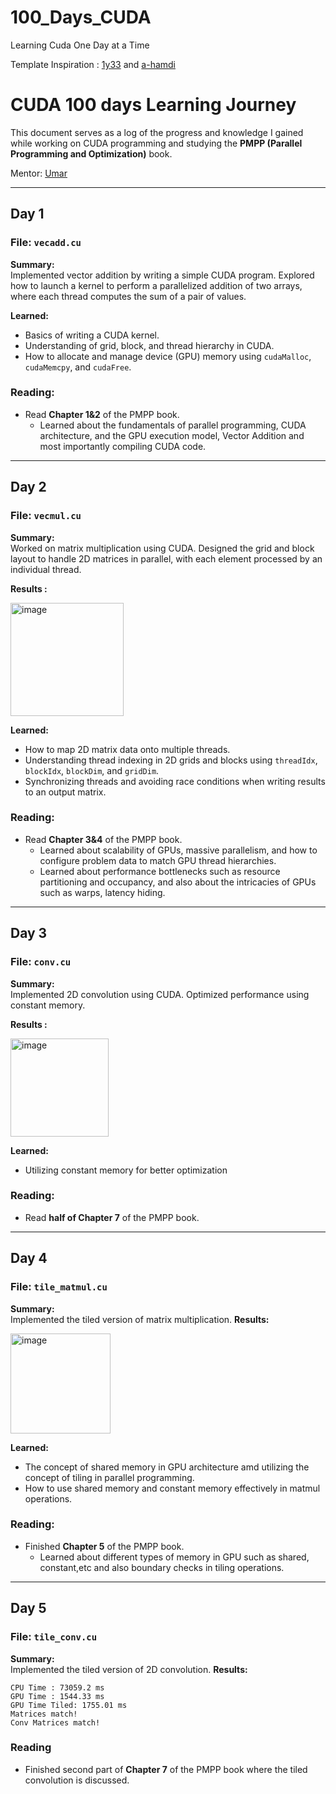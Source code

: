 # 100_Days_CUDA
Learning Cuda One Day at a Time

Template Inspiration : [1y33](https://github.com/1y33/100Days) and [a-hamdi](https://github.com/a-hamdi/cuda)

# CUDA 100 days Learning Journey

This document serves as a log of the progress and knowledge I gained while working on CUDA programming and studying the **PMPP (Parallel Programming and Optimization)** book.

Mentor: [Umar](https://github.com/hkproj/)


---

## Day 1
### File: `vecadd.cu`
**Summary:**  
Implemented vector addition by writing a simple CUDA program. Explored how to launch a kernel to perform a parallelized addition of two arrays, where each thread computes the sum of a pair of values.  

**Learned:**  
- Basics of writing a CUDA kernel.
- Understanding of grid, block, and thread hierarchy in CUDA.  
- How to allocate and manage device (GPU) memory using `cudaMalloc`, `cudaMemcpy`, and `cudaFree`.  

### Reading:  
- Read **Chapter 1&2** of the PMPP book.  
  - Learned about the fundamentals of parallel programming, CUDA architecture, and the GPU execution model, Vector Addition and most importantly compiling CUDA code.

---

## Day 2
### File: `vecmul.cu`
**Summary:**  
Worked on matrix multiplication using CUDA. Designed the grid and block layout to handle 2D matrices in parallel, with each element processed by an individual thread.  

**Results :**

<img width="181" alt="image" src="https://github.com/user-attachments/assets/dcf07616-d840-4fbd-b69a-691ffd27bfb0" />




**Learned:**  
- How to map 2D matrix data onto multiple threads.
- Understanding thread indexing in 2D grids and blocks using `threadIdx`, `blockIdx`, `blockDim`, and `gridDim`.  
- Synchronizing threads and avoiding race conditions when writing results to an output matrix.  

### Reading:  
- Read **Chapter 3&4** of the PMPP book.  
  - Learned about scalability of GPUs, massive parallelism, and how to configure problem data to match GPU thread hierarchies.
  - Learned about performance bottlenecks such as resource partitioning and occupancy, and also about the intricacies of GPUs such as warps, latency hiding.
  

---

## Day 3
### File: `conv.cu`
**Summary:**  
Implemented 2D convolution using CUDA. Optimized performance using constant memory.  

**Results :**

<img width="157" alt="image" src="https://github.com/user-attachments/assets/0c60b965-0612-4373-b766-b38f91806c13" />

**Learned:**  
- Utilizing constant memory for better optimization  

### Reading:  
- Read **half of Chapter 7** of the PMPP book.  


---

## Day 4
### File: `tile_matmul.cu`
**Summary:**  
Implemented the tiled version of matrix multiplication.
**Results:**

<img width="160" alt="image" src="https://github.com/user-attachments/assets/882fc46e-0870-45e0-8397-4a7415efc686" />


**Learned:**  
- The concept of shared memory in GPU architecture amd utilizing the concept of tiling in parallel programming.
- How to use shared memory and constant memory effectively in matmul operations.
  

### Reading:  
- Finished **Chapter 5** of the PMPP book.  
  - Learned about different types of memory in GPU such as shared, constant,etc and also boundary checks in tiling operations.

---
## Day 5
### File: `tile_conv.cu`
**Summary:**  
Implemented the tiled version of 2D convolution.
**Results:**

```
CPU Time : 73059.2 ms
GPU Time : 1544.33 ms
GPU Time Tiled: 1755.01 ms
Matrices match!
Conv Matrices match!
```
### Reading
- Finished second part of **Chapter 7** of the PMPP book where the tiled convolution is discussed.
<!--
**Learned:**  
- How to calculate mean and variance in parallel using reduction algorithms.
- Strategies to stabilize floating-point operations to prevent overflow or underflow issues.
- CUDA kernel optimization for workloads involving tensor computation.  

### Reading:  
- Read **Chapter 4** of the PMPP book.  
  -  Learned about memory optimizations and strategies for GPU performance tuning.
---
# Future Work
## Day 6
### File: `LayerNorm.cu`
**Summary:**  
Implemented Layer Normalization in CUDA, often used in deep learning models. Explored normalization techniques across batches and layers using reduction operations. Addressed the challenge of maintaining numerical stability during computation.  

**Learned:**  
- How to calculate mean and variance in parallel using reduction algorithms.
- Strategies to stabilize floating-point operations to prevent overflow or underflow issues.
- CUDA kernel optimization for workloads involving tensor computation.  

### Reading:  
- Read **Chapter 4** of the PMPP book.  
  -  Learned about memory optimizations and strategies for GPU performance tuning. -->

